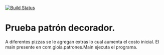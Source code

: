 [![Build Status](https://travis-ci.org/lucas-gio/decorator_pizzas-y-agregados.svg?branch=master)](https://travis-ci.org/lucas-gio/decorator_pizzas-y-agregados)
# Prueba patrón decorador.
A diferentes pizzas se le agregan extras lo cual aumenta el costo inicial.
El main presente en com.gioia.patrones.Main ejecuta el programa.
